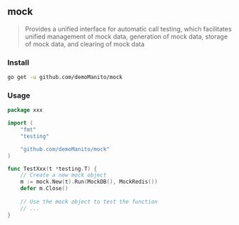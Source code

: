 ## mock

> Provides a unified interface for automatic call testing, which facilitates unified management of mock data, generation of mock data, storage of mock data, and clearing of mock data


### Install

```bash
go get -u github.com/demoManito/mock
```

### Usage

```go
package xxx

import (
    "fmt"
	"testing"

    "github.com/demoManito/mock"
)

func TestXxx(t *testing.T) {
    // Create a new mock object
    m := mock.New(t).Run(MockDB(), MockRedis())
	defer m.Close()
	
	// Use the mock object to test the function
    // ...
}
```
